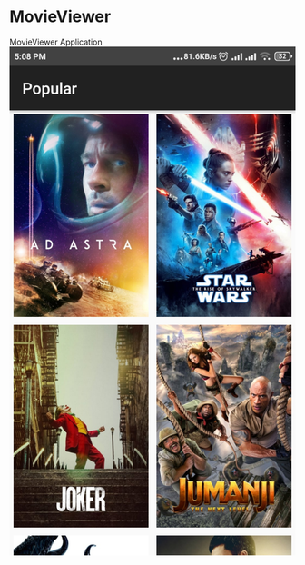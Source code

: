 # MovieViewer
MovieViewer Application
![kotlin movie app](https://github.com/htet-paing/MovieViewer/blob/master/Screenshot_2020-01-09-17-08-17-510_com.example.movieviewer.jpg)
